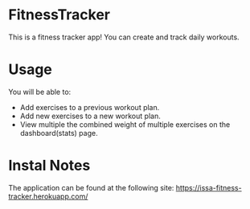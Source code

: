 # FitnessTracker

This is a fitness tracker app! You can create and track daily workouts.

# Usage

You will be able to:
 - Add exercises to a previous workout plan.
 - Add new exercises to a new workout plan.
 - View multiple the combined weight of multiple exercises on the dashboard(stats) page.
 
 # Instal Notes
  
  The application can be found at the following site: https://issa-fitness-tracker.herokuapp.com/

